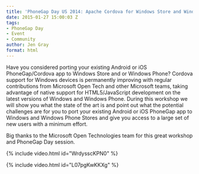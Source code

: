 ```yaml
---
title: 'PhoneGap Day US 2014: Apache Cordova for Windows Store and Windows Phone Apps'
date: 2015-01-27 15:00:03 Z
tags:
- PhoneGap Day
- Event
- Community
author: Jen Gray
format: html
---
```


Have you considered porting your existing Android or iOS PhoneGap/Cordova app to Windows Store and or Windows Phone? Cordova support for Windows devices is permanently improving with regular contributions from Microsoft Open Tech and other Microsoft teams, taking advantage of native support for HTML5/JavaScript development on the latest versions of Windows and Windows Phone. During this workshop we will show you what the state of the art is and point out what the potential challenges are for you to port your existing Android or iOS PhoneGap app to Windows and Windows Phone Stores and give you access to a large set of new users with a minimum effort.

Big thanks to the Microsoft Open Technologies team for this great workshop and PhoneGap Day session.

{% include video.html id="WrdysscKPN0" %}

{% include video.html id="L07pgKwKKXg" %}
